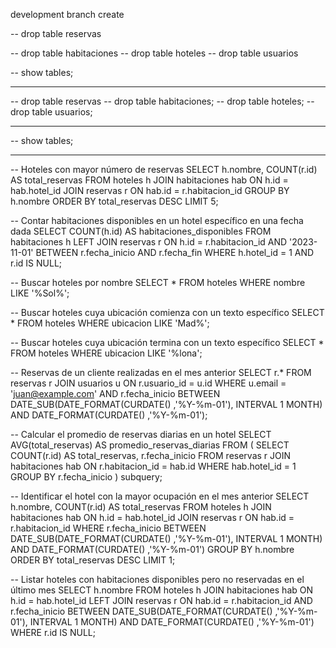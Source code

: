 development branch create




-- drop table reservas

-- drop table habitaciones
-- drop table hoteles
-- drop table usuarios


-- show tables;

--------------------------------------------------

-- drop table reservas
-- drop table habitaciones;
-- drop table hoteles;
-- drop table usuarios;

---------------------------------------------------
-- show tables;




----------------------------------
-- Hoteles con mayor número de reservas
SELECT h.nombre, COUNT(r.id) AS total_reservas
FROM hoteles h
JOIN habitaciones hab ON h.id = hab.hotel_id
JOIN reservas r ON hab.id = r.habitacion_id
GROUP BY h.nombre
ORDER BY total_reservas DESC
LIMIT 5;

-- Contar habitaciones disponibles en un hotel específico en una fecha dada
SELECT COUNT(h.id) AS habitaciones_disponibles
FROM habitaciones h
LEFT JOIN reservas r ON h.id = r.habitacion_id AND '2023-11-01' BETWEEN r.fecha_inicio AND r.fecha_fin
WHERE h.hotel_id = 1 AND r.id IS NULL;

-- Buscar hoteles por nombre
SELECT * FROM hoteles WHERE nombre LIKE '%Sol%';

-- Buscar hoteles cuya ubicación comienza con un texto específico
SELECT * FROM hoteles WHERE ubicacion LIKE 'Mad%';

-- Buscar hoteles cuya ubicación termina con un texto específico
SELECT * FROM hoteles WHERE ubicacion LIKE '%lona';

-- Reservas de un cliente realizadas en el mes anterior
SELECT r.*
FROM reservas r
JOIN usuarios u ON r.usuario_id = u.id
WHERE u.email = 'juan@example.com' AND r.fecha_inicio BETWEEN DATE_SUB(DATE_FORMAT(CURDATE() ,'%Y-%m-01'), INTERVAL 1 MONTH) AND DATE_FORMAT(CURDATE() ,'%Y-%m-01');

-- Calcular el promedio de reservas diarias en un hotel
SELECT AVG(total_reservas) AS promedio_reservas_diarias
FROM (
    SELECT COUNT(r.id) AS total_reservas, r.fecha_inicio
    FROM reservas r
    JOIN habitaciones hab ON r.habitacion_id = hab.id
    WHERE hab.hotel_id = 1
    GROUP BY r.fecha_inicio
) subquery;

-- Identificar el hotel con la mayor ocupación en el mes anterior
SELECT h.nombre, COUNT(r.id) AS total_reservas
FROM hoteles h
JOIN habitaciones hab ON h.id = hab.hotel_id
JOIN reservas r ON hab.id = r.habitacion_id
WHERE r.fecha_inicio BETWEEN DATE_SUB(DATE_FORMAT(CURDATE() ,'%Y-%m-01'), INTERVAL 1 MONTH) AND DATE_FORMAT(CURDATE() ,'%Y-%m-01')
GROUP BY h.nombre
ORDER BY total_reservas DESC
LIMIT 1;

-- Listar hoteles con habitaciones disponibles pero no reservadas en el último mes
SELECT h.nombre
FROM hoteles h
JOIN habitaciones hab ON h.id = hab.hotel_id
LEFT JOIN reservas r ON hab.id = r.habitacion_id AND r.fecha_inicio BETWEEN DATE_SUB(DATE_FORMAT(CURDATE() ,'%Y-%m-01'), INTERVAL 1 MONTH) AND DATE_FORMAT(CURDATE() ,'%Y-%m-01')
WHERE r.id IS NULL;
